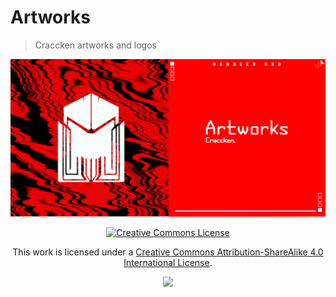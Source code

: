 # Artworks
> Craccken artworks and logos

<p align="center">
    <img src="https://raw.githubusercontent.com/Craccken/artworks/main/craccken-artworks-banner.png">
</p>

<p align="center">
    <a rel="license" href="http://creativecommons.org/licenses/by-sa/4.0/"><img alt="Creative Commons License" style="border-width:0" src="https://i.creativecommons.org/l/by-sa/4.0/88x31.png" /></a> 
</p>

<p align="center">
    This work is licensed under a <a rel="license" href="http://creativecommons.org/licenses/by-sa/4.0/">Creative Commons Attribution-ShareAlike 4.0 International License</a>.
</p>

<p align="center">
    <img src="https://visitor-counter-badge.vercel.app/api/craccken/artworks?label=Visitor&color=070a0d&labelColor=090c10">
</p>
